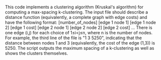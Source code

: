 This code implements a clustering algorithm (Kruskal's algorithm) for computing a max-spacing k-clustering. The input file should describe a distance function (equivalently, a complete graph with edge costs) and have the following format: 
[number_of_nodes]
[edge 1 node 1] [edge 1 node 2] [edge 1 cost]
[edge 2 node 1] [edge 2 node 2] [edge 2 cost]
...
There is one edge (i,j) for each choice of 1≤i<j≤n, where n is the number of nodes. For example, the third line of the file is "1 3 5250", indicating that the distance between nodes 1 and 3 (equivalently, the cost of the edge (1,3)) is 5250. 
The script outputs the maximum spacing of a k-clustering as well as shows the clusters themselves. 


